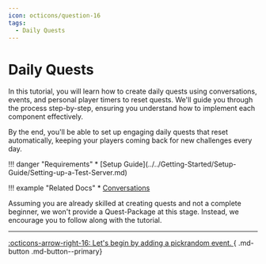 ```yaml
---
icon: octicons/question-16
tags:
  - Daily Quests
---
```


# Daily Quests

In this tutorial, you will learn how to create daily quests using conversations, events, and personal player timers to 
reset quests. We'll guide you through the process step-by-step, ensuring you understand how to implement each component 
effectively.
 
By the end, you'll be able to set up engaging daily quests that reset automatically, keeping your players 
coming back for new challenges every day.


<div class="grid" markdown>
!!! danger "Requirements"
    * [Setup Guide](../../Getting-Started/Setup-Guide/Setting-up-a-Test-Server.md)

!!! example "Related Docs"
    * [Conversations](../../../Documentation/Features/Conversations.md)
</div>

Assuming you are already skilled at creating quests and not a complete beginner, we won't provide a Quest-Package at this
stage. Instead, we encourage you to follow along with the tutorial.

---
[:octicons-arrow-right-16: Let's begin by adding a pickrandom event. ](./Pickrandom.md){ .md-button .md-button--primary}
